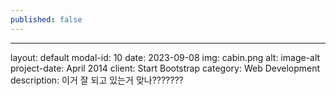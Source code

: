 ```yaml
---
published: false
---
```

---
layout: default
modal-id: 10
date: 2023-09-08
img: cabin.png
alt: image-alt
project-date: April 2014
client: Start Bootstrap
category: Web Development
description: 이거 잘 되고 있는거 맞나???????
